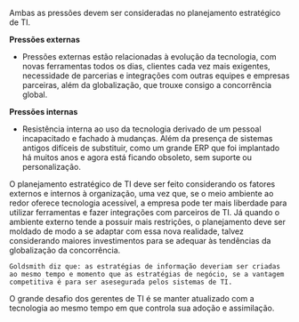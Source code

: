 Ambas as pressões devem ser consideradas no planejamento estratégico de TI.

**Pressões externas**
- Pressões externas estão relacionadas à evolução da tecnologia, com novas ferramentas todos os dias, clientes cada vez mais exigentes, necessidade de parcerias e integrações com outras equipes e empresas parceiras, além da globalização, que trouxe consigo a concorrência global.

**Pressões internas**
- Resistência interna ao uso da tecnologia derivado de um pessoal incapacitado e fachado à mudanças. Além da presença de sistemas antigos difíceis de substituir, como um grande ERP que foi implantado há muitos anos e agora está ficando obsoleto, sem suporte ou personalização.

O planejamento estratégico de TI deve ser feito considerando os fatores externos e internos à organização, uma vez que, se o meio ambiente ao redor oferece tecnologia acessível, a empresa pode ter mais liberdade para utilizar ferramentas e fazer integrações com parceiros de TI. Já quando o ambiente externo tende a possuir mais restrições, o planejamento deve ser moldado de modo a se adaptar com essa nova realidade, talvez considerando maiores investimentos para se adequar às tendências da globalização da concorrência.

`Goldsmith diz que: as estratégias de informação deveriam ser criadas ao mesmo tempo e momento que as estratégias de negócio, se a vantagem competitiva é para ser asesegurada pelos sistemas de TI.`

O grande desafio dos gerentes de TI é se manter atualizado com a tecnologia ao mesmo tempo em que controla sua adoção e assimilação.